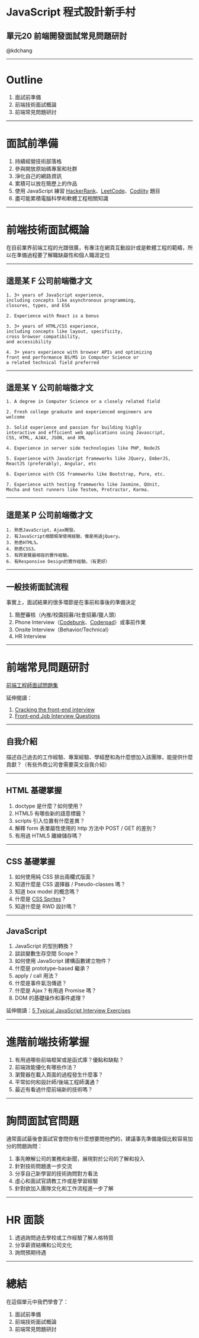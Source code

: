 <!-- $theme: invert -->
<!-- page_number: true -->

# JavaScript 程式設計新手村

## 單元20 前端開發面試常見問題研討

@kdchang

---

# Outline

1. 面試前準備
2. 前端技術面試概論
3. 前端常見問題研討

---

# 面試前準備

1. 持續經營技術部落格
2. 參與開放原始碼專案和社群
3. 淨化自己的網路資訊
4. 累積可以放在簡歷上的作品
5. 使用 JavaScript 練習 [HackerRank](https://www.hackerrank.com/)、[LeetCode](https://leetcode.com/)、[Codility](https://codility.com) 題目
6. 盡可能累積電腦科學和軟體工程相關知識

---

# 前端技術面試概論

在目前業界前端工程的光譜很廣，有專注在網頁互動設計或是軟體工程的範疇，所以在準備過程要了解職缺屬性和個人職涯定位

---

## 這是某 F 公司前端徵才文

```
1. 3+ years of JavaScript experience, 
including concepts like asynchronous programming,
closures, types, and ES6

2. Experience with React is a bonus

3. 3+ years of HTML/CSS experience, 
including concepts like layout, specificity, 
cross browser compatibility,
and accessibility

4. 3+ years experience with browser APIs and optimizing
front end performance BS/MS in Computer Science or 
a related technical field preferred
```

---

## 這是某 Y 公司前端徵才文

```
1. A degree in Computer Science or a closely related field

2. Fresh college graduate and experienced engineers are
welcome

3. Solid experience and passion for building highly
interactive and efficient web applications using Javascript,
CSS, HTML, AJAX, JSON, and XML

4. Experience in server side technologies like PHP, NodeJS

5. Experience with JavaScript frameworks like JQuery, EmberJS, 
ReactJS (preferably), Angular, etc

6. Experience with CSS frameworks like Bootstrap, Pure, etc.

7. Experience with testing frameworks like Jasmine, QUnit, 
Mocha and test runners like Testem, Protractor, Karma.
```

---

## 這是某 P 公司前端徵才文

```
1. 熟悉JavaScript、Ajax開發。
2. 有JavaScript相關框架使用經驗、像是用過jQuery。
3. 熟悉HTML5。
4. 熟悉CSS3。
5. 有跨瀏覽器相容的實作經驗。
6. 有Responsive Design的實作經驗。（有更好）
```

---

## 一般技術面試流程

事實上，面試結果的很多環節是在事前和事後的準備決定

1. 簡歷審核（內推/校園招募/社會招募/獵人頭）
2. Phone Interview（[Codebunk](https://codebunk.com/)、[Coderpad](https://coderpad.io/)）或事前作業
3. Onsite Interview（Behavior/Technical）
4. HR Interview

---

# 前端常見問題研討

[前端工程師面試問題集](https://gist.github.com/hanksudo/5873678)

延伸閱讀：
1. [Cracking the front-end interview](https://medium.freecodecamp.com/cracking-the-front-end-interview-9a34cd46237#.38yyn7del)
2. [Front-end Job Interview Questions](https://github.com/h5bp/Front-end-Developer-Interview-Questions)

---

## 自我介紹
描述自己過去的工作經驗、專案經驗、學經歷和為什麼想加入該團隊，能提供什麼貢獻？（有些外商公司會需要英文自我介紹）

---

## HTML 基礎掌握
1. doctype 是什麼？如何使用？
2. HTML5 有哪些新的語意標籤？
3. scripts 引入位置有什麼差異？
4. 解釋 form 表單屬性使用的 http 方法中 POST / GET 的差別？
5. 有用過 HTML5 離線儲存嗎？

---

## CSS 基礎掌握
1. 如何使用純 CSS 排出兩欄式版面？
2. 知道什麼是 CSS 選擇器 / Pseudo-classes 嗎？
3. 知道 box model 的概念嗎？ 
4. 什麼是 [CSS Sprites](https://css-tricks.com/css-sprites/)？
5. 知道什麼是 RWD 設計嗎？

---

## JavaScript 

1. JavaScript 的型別轉換？
2. 談談變數生存空間 Scope？ 
3. 如何使用 JavaScript 建構函數建立物件？
4. 什麼是 prototype-based 繼承？ 
5. apply / call 用法？
6. 什麼是事件氣泡傳遞？
7. 什麼是 Ajax？有用過 Promise 嗎？
8. DOM 的基礎操作和事件處理？

延伸閱讀：[5 Typical JavaScript Interview Exercises](https://www.sitepoint.com/5-typical-javascript-interview-exercises/)

---

# 進階前端技術掌握

1. 有用過哪些前端框架或是函式庫？優點和缺點？
2. 前端效能優化有哪些作法？
3. 瀏覽器在載入頁面的過程發生什麼事？
4. 平常如何和設計師/後端工程師溝通？
5. 最近有看過什麼前端新的技術嗎？

---

# 詢問面試官問題

通常面試最後會面試官會問你有什麼想要問他們的，建議事先準備幾個比較容易加分的問題詢問：
1. 事先瞭解公司的業務和新聞，展現對於公司的了解和投入
2. 針對技術問題進一步交流
3. 分享自己新學習的技術詢問對方看法
4. 虛心和面試官請教工作或是學習經驗
5. 針對欲加入團隊文化和工作流程進一步了解

---

# HR 面談 

1. 透過詢問過去學校或工作經驗了解人格特質
2. 分享薪資結構和公司文化
3. 詢問預期待遇

---

# 總結

在這個單元中我們學會了：

1. 面試前準備
2. 前端技術面試概論
3. 前端常見問題研討